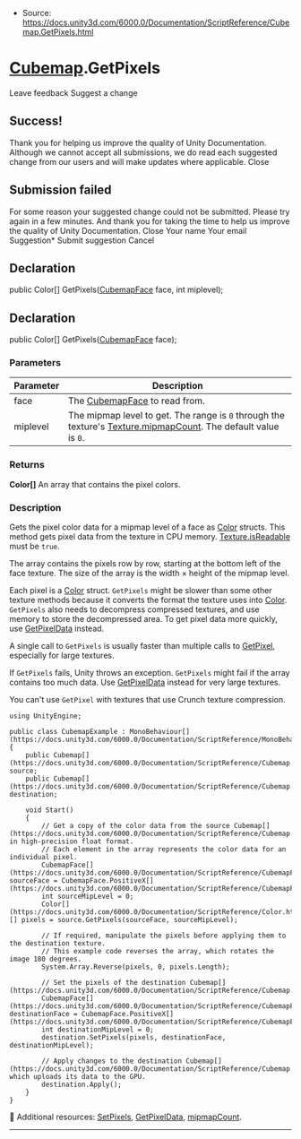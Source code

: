 * Source: https://docs.unity3d.com/6000.0/Documentation/ScriptReference/Cubemap.GetPixels.html

#  [Cubemap](https://docs.unity3d.com/6000.0/Documentation/ScriptReference/Cubemap.html).GetPixels
Leave feedback
Suggest a change
## Success!
Thank you for helping us improve the quality of Unity Documentation. Although we cannot accept all submissions, we do read each suggested change from our users and will make updates where applicable.
Close
## Submission failed
For some reason your suggested change could not be submitted. Please <a>try again</a> in a few minutes. And thank you for taking the time to help us improve the quality of Unity Documentation.
Close
Your name Your email Suggestion* Submit suggestion
Cancel
## Declaration
public Color[] GetPixels([CubemapFace](https://docs.unity3d.com/6000.0/Documentation/ScriptReference/CubemapFace.html) face, int miplevel); 
## Declaration
public Color[] GetPixels([CubemapFace](https://docs.unity3d.com/6000.0/Documentation/ScriptReference/CubemapFace.html) face); 
### Parameters
Parameter | Description  
---|---  
face | The [CubemapFace](https://docs.unity3d.com/6000.0/Documentation/ScriptReference/CubemapFace.html) to read from.  
miplevel | The mipmap level to get. The range is `0` through the texture's [Texture.mipmapCount](https://docs.unity3d.com/6000.0/Documentation/ScriptReference/Texture-mipmapCount.html). The default value is `0`.  
### Returns
**Color[]** An array that contains the pixel colors. 
### Description
Gets the pixel color data for a mipmap level of a face as [Color](https://docs.unity3d.com/6000.0/Documentation/ScriptReference/Color.html) structs.
This method gets pixel data from the texture in CPU memory. [Texture.isReadable](https://docs.unity3d.com/6000.0/Documentation/ScriptReference/Texture-isReadable.html) must be `true`.  
  
The array contains the pixels row by row, starting at the bottom left of the face texture. The size of the array is the width × height of the mipmap level.  
  
Each pixel is a [Color](https://docs.unity3d.com/6000.0/Documentation/ScriptReference/Color.html) struct. `GetPixels` might be slower than some other texture methods because it converts the format the texture uses into [Color](https://docs.unity3d.com/6000.0/Documentation/ScriptReference/Color.html). `GetPixels` also needs to decompress compressed textures, and use memory to store the decompressed area. To get pixel data more quickly, use [GetPixelData](https://docs.unity3d.com/6000.0/Documentation/ScriptReference/Cubemap.GetPixelData.html) instead.  
  
A single call to `GetPixels` is usually faster than multiple calls to [GetPixel](https://docs.unity3d.com/6000.0/Documentation/ScriptReference/Cubemap.GetPixel.html), especially for large textures.  
  
If `GetPixels` fails, Unity throws an exception. `GetPixels` might fail if the array contains too much data. Use [GetPixelData](https://docs.unity3d.com/6000.0/Documentation/ScriptReference/Cubemap.GetPixelData.html) instead for very large textures.  
  
You can't use `GetPixel` with textures that use Crunch texture compression.
```
using UnityEngine;  
  
public class CubemapExample : MonoBehaviour[](https://docs.unity3d.com/6000.0/Documentation/ScriptReference/MonoBehaviour.html)
{
    public Cubemap[](https://docs.unity3d.com/6000.0/Documentation/ScriptReference/Cubemap.html) source;
    public Cubemap[](https://docs.unity3d.com/6000.0/Documentation/ScriptReference/Cubemap.html) destination;  
  
    void Start()
    {
        // Get a copy of the color data from the source Cubemap[](https://docs.unity3d.com/6000.0/Documentation/ScriptReference/Cubemap.html), in high-precision float format.
        // Each element in the array represents the color data for an individual pixel.
        CubemapFace[](https://docs.unity3d.com/6000.0/Documentation/ScriptReference/CubemapFace.html) sourceFace = CubemapFace.PositiveX[](https://docs.unity3d.com/6000.0/Documentation/ScriptReference/CubemapFace.PositiveX.html);
        int sourceMipLevel = 0;
        Color[](https://docs.unity3d.com/6000.0/Documentation/ScriptReference/Color.html)[] pixels = source.GetPixels(sourceFace, sourceMipLevel);  
  
        // If required, manipulate the pixels before applying them to the destination texture.
        // This example code reverses the array, which rotates the image 180 degrees.
        System.Array.Reverse(pixels, 0, pixels.Length);  
  
        // Set the pixels of the destination Cubemap[](https://docs.unity3d.com/6000.0/Documentation/ScriptReference/Cubemap.html).
        CubemapFace[](https://docs.unity3d.com/6000.0/Documentation/ScriptReference/CubemapFace.html) destinationFace = CubemapFace.PositiveX[](https://docs.unity3d.com/6000.0/Documentation/ScriptReference/CubemapFace.PositiveX.html);
        int destinationMipLevel = 0;
        destination.SetPixels(pixels, destinationFace, destinationMipLevel);  
  
        // Apply changes to the destination Cubemap[](https://docs.unity3d.com/6000.0/Documentation/ScriptReference/Cubemap.html), which uploads its data to the GPU.
        destination.Apply();
    }
}

```

Additional resources: [SetPixels](https://docs.unity3d.com/6000.0/Documentation/ScriptReference/Cubemap.SetPixels.html), [GetPixelData](https://docs.unity3d.com/6000.0/Documentation/ScriptReference/Cubemap.GetPixelData.html), [mipmapCount](https://docs.unity3d.com/6000.0/Documentation/ScriptReference/Texture-mipmapCount.html).
* * *
